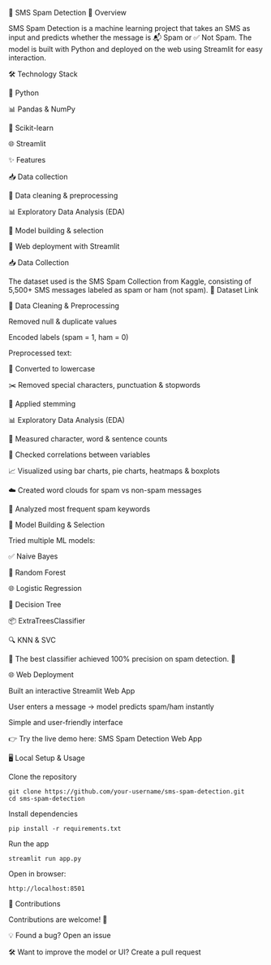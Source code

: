 📩 SMS Spam Detection
🔎 Overview

SMS Spam Detection is a machine learning project that takes an SMS as input and predicts whether the message is 📬 Spam or ✅ Not Spam.
The model is built with Python and deployed on the web using Streamlit for easy interaction.

🛠️ Technology Stack

  🐍 Python

  📊 Pandas & NumPy

  🤖 Scikit-learn

  🌐 Streamlit

✨ Features

  📥 Data collection

  🧹 Data cleaning & preprocessing

  📊 Exploratory Data Analysis (EDA)

  🧠 Model building & selection

  🚀 Web deployment with Streamlit

📥 Data Collection

  The dataset used is the SMS Spam Collection from Kaggle, consisting of 5,500+ SMS messages labeled as spam or ham (not spam).
📌 Dataset Link

🧹 Data Cleaning & Preprocessing

  Removed null & duplicate values

  Encoded labels (spam = 1, ham = 0)

Preprocessed text:

  🔡 Converted to lowercase

  ✂️ Removed special characters, punctuation & stopwords

  🌱 Applied stemming

📊 Exploratory Data Analysis (EDA)

  📏 Measured character, word & sentence counts

  🔗 Checked correlations between variables

  📈 Visualized using bar charts, pie charts, heatmaps & boxplots

  ☁️ Created word clouds for spam vs non-spam messages

  📝 Analyzed most frequent spam keywords

🧠 Model Building & Selection

  Tried multiple ML models:

  ✅ Naive Bayes

  🌲 Random Forest

  🌐 Logistic Regression

  🧩 Decision Tree

  📦 ExtraTreesClassifier

  🔍 KNN & SVC

📌 The best classifier achieved 100% precision on spam detection. 🚀

  🌐 Web Deployment

Built an interactive Streamlit Web App

User enters a message → model predicts spam/ham instantly

Simple and user-friendly interface

👉 Try the live demo here: SMS Spam Detection Web App

🖥️ Local Setup & Usage

Clone the repository

    git clone https://github.com/your-username/sms-spam-detection.git
    cd sms-spam-detection


Install dependencies

    pip install -r requirements.txt


Run the app

    streamlit run app.py


Open in browser:

    http://localhost:8501

🤝 Contributions

Contributions are welcome! 🎉

💡 Found a bug? Open an issue

🛠️ Want to improve the model or UI? Create a pull request

